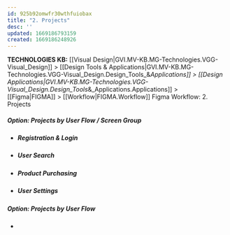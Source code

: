 ```yaml
---
id: 925b92omwfr30wthfuiobax
title: "2. Projects"
desc: ''
updated: 1669186793159
created: 1669186248926
---
```

<span class="BreadCrumbTrail Smallest">**TECHNOLOGIES KB:** [[Visual Design|GVI.MV-KB.MG-Technologies.VGG-Visual_Design]] > [[Design Tools & Applications|GVI.MV-KB.MG-Technologies.VGG-Visual_Design.Design_Tools_&_Applications]] > [[Design Applications|GVI.MV-KB.MG-Technologies.VGG-Visual_Design.Design_Tools_&_Applications.Applications]] > [[Figma|FIGMA]] > [[Workflow|FIGMA.Workflow]]</span>
<span class="TitleLine">
<span class="TitlePreface">Figma Workflow:</span>
<span class="Title">2. Projects</span>
</span><div class="Divider"></div>
<!-- ----------------------------------------------------------------------- -->
 

##### **Option:** Projects by User Flow / Screen Group
- ##### Registration & Login
- ##### User Search
- ##### Product Purchasing
- ##### User Settings


##### **Option:** Projects by User Flow
- ##### 